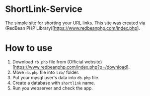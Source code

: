 # ShortLink-Service
The simple site for shorting your URL links. This site was created via (RedBean PHP Library)[https://www.redbeanphp.com/index.php].
# How to use
1. Download ``rb.php`` file from (Official website)[https://www.redbeanphp.com/index.php?p=/download].
2. Move ``rb.php`` file into ``lib/`` folder.
3. Put your mysql user's data into ``db.php`` file.
4. Create a database with ``shortlink`` name.
5. Run you webserver and check the app.
